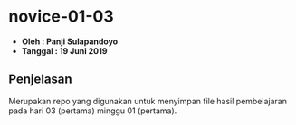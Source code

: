 # novice-01-03

- **Oleh : Panji Sulapandoyo**
- **Tanggal : 19 Juni 2019**

## Penjelasan 
Merupakan repo yang digunakan untuk menyimpan file hasil pembelajaran pada hari 03 (pertama) minggu 01 (pertama). 


